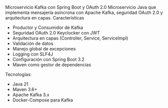 Microservicio Kafka con Spring Boot y OAuth 2.0
Microservicio Java que implementa mensajería asíncrona con Apache Kafka, seguridad OAuth 2.0 y arquitectura en capas.
Características

- Productor y Consumidor de Kafka
- Seguridad OAuth 2.0 Keyclocker con JWT
- Arquitectura en capas (Controller, Service, ServiceImpl)
- Validación de datos
- Manejo global de excepciones
- Logging con SLF4J
- Configuración con Spring Boot 3.2
- Maven como gestor de dependencias

Tecnologías:

- Java 21
- Maven 3.6+
- Apache Kafka 3.x
- Docker-Compose para Kafka
